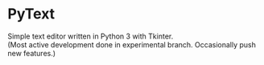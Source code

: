 # PyText
Simple text editor written in Python 3 with Tkinter.\
(Most active development done in experimental branch. Occasionally push new features.)


